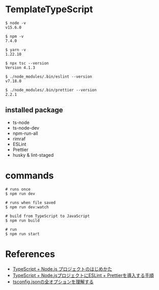 # TemplateTypeScript

```
$ node -v
v15.6.0

$ npm -v
7.4.0

$ yarn -v
1.22.10

$ npx tsc --version
Version 4.1.3

$ ./node_modules/.bin/eslint --version
v7.18.0

$ ./node_modules/.bin/prettier --version
2.2.1
```

## installed package

- ts-node
- ts-node-dev
- npm-run-all
- rimraf
- ESLint
- Prettier
- husky & lint-staged

# commands

```shell
# runs once
$ npm run dev

# runs when file saved
$ npm run dev:watch

# build from TypeScript to JavaScript
$ npm run build

# run
$ npm run start
```

# References

- [TypeScript + Node.js プロジェクトのはじめかた](https://qiita.com/notakaos/items/3bbd2293e2ff286d9f49)
- [TypeScript + Node.jsプロジェクトにESLint + Prettierを導入する手順](https://qiita.com/notakaos/items/85fd2f5c549f247585b1)
- [tsconfig.jsonの全オプションを理解する](https://qiita.com/ryokkkke/items/390647a7c26933940470)